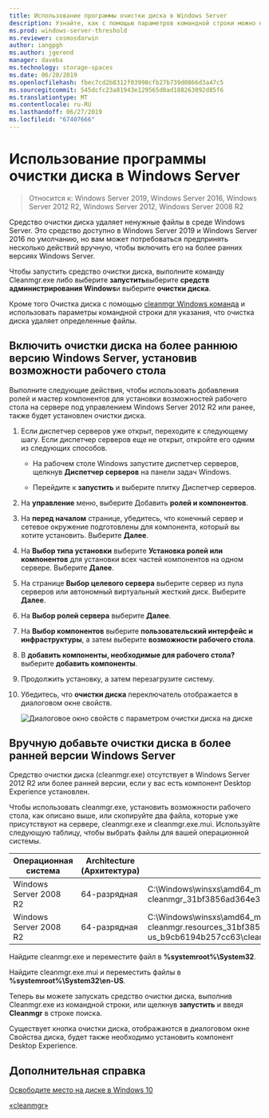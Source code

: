 ```yaml
---
title: Использование программы очистки диска в Windows Server
description: Узнайте, как с помощью параметров командной строки можно настроить средство очистки диска (Cleanmgr.exe) для автоматической очистки некоторых файлов.
ms.prod: windows-server-threshold
ms.reviewer: cosmosdarwin
author: iangpgh
ms.author: jgerend
manager: daveba
ms.technology: storage-spaces
ms.date: 06/20/2019
ms.openlocfilehash: fbec7cd2b8312f03998cfb27b739d0866d3a47c5
ms.sourcegitcommit: 545dcfc23a81943e129565d0ad188263092d85f6
ms.translationtype: MT
ms.contentlocale: ru-RU
ms.lasthandoff: 06/27/2019
ms.locfileid: "67407666"
---
```

# <a name="using-disk-cleanup-on-windows-server"></a>Использование программы очистки диска в Windows Server

> Относится к: Windows Server 2019, Windows Server 2016, Windows Server 2012 R2, Windows Server 2012, Windows Server 2008 R2

Средство очистки диска удаляет ненужные файлы в среде Windows Server. Это средство доступно в Windows Server 2019 и Windows Server 2016 по умолчанию, но вам может потребоваться предпринять несколько действий вручную, чтобы включить его на более ранних версиях Windows Server.

Чтобы запустить средство очистки диска, выполните команду Cleanmgr.exe либо выберите **запустить**выберите **средств администрирования Windows**и выберите **очистки диска**.

Кроме того Очистка диска с помощью [cleanmgr Windows команда](../../administration/windows-commands/cleanmgr.md) и использовать параметры командной строки для указания, что очистка диска удаляет определенные файлы.

## <a name="enable-disk-cleanup-on-an-earlier-version-of-windows-server-by-installing-the-desktop-experience"></a>Включить очистки диска на более раннюю версию Windows Server, установив возможности рабочего стола

Выполните следующие действия, чтобы использовать добавления ролей и мастер компонентов для установки возможностей рабочего стола на сервере под управлением Windows Server 2012 R2 или ранее, также будет установлен очистки диска.

1. Если диспетчер серверов уже открыт, переходите к следующему шагу. Если диспетчер серверов еще не открыт, откройте его одним из следующих способов.

   - На рабочем столе Windows запустите диспетчер серверов, щелкнув **Диспетчер серверов** на панели задач Windows.

   - Перейдите к **запустить** и выберите плитку Диспетчер серверов.

1. На **управление** меню, выберите Добавить **ролей и компонентов**.

1. На **перед началом** странице, убедитесь, что конечный сервер и сетевое окружение подготовлены для компонента, который вы хотите установить. Выберите **Далее**.

1. На **Выбор типа установки** выберите **Установка ролей или компонентов** для установки всех частей компонентов на одном сервере. Выберите **Далее**.

1. На странице **Выбор целевого сервера** выберите сервер из пула серверов или автономный виртуальный жесткий диск. Выберите **Далее**.

1. На **Выбор ролей сервера** выберите **Далее**.

1. На **Выбор компонентов** выберите **пользовательский интерфейс и инфраструктуры**, а затем выберите **возможности рабочего стола**.

1. В **добавить компоненты, необходимые для рабочего стола?** выберите **добавить компоненты**.

1. Продолжить установку, а затем перезагрузите систему.

1. Убедитесь, что **очистки диска** переключатель отображается в диалоговом окне свойств.

   ![Диалоговое окно свойств с параметром очистки диска на диске](media/diskpropswcleanup.png)

## <a name="manually-add-disk-cleanup-to-an-earlier-version-of-windows-server"></a>Вручную добавьте очистки диска в более ранней версии Windows Server

Средство очистки диска (cleanmgr.exe) отсутствует в Windows Server 2012 R2 или более ранней версии, если у вас есть компонент Desktop Experience установлен.

Чтобы использовать cleanmgr.exe, установить возможности рабочего стола, как описано выше, или скопируйте два файла, которые уже присутствуют на сервере, cleanmgr.exe и cleanmgr.exe.mui. Используйте следующую таблицу, чтобы выбрать файлы для вашей операционной системы.

| Операционная система  | Architecture (Архитектура)  | Расположение файла  |
| ----------------- | -------------- | --------------- |
| Windows Server 2008 R2 | 64-разрядная | C:\Windows\winsxs\amd64_microsoft-windows-cleanmgr_31bf3856ad364e35_6.1.7600.16385_none_c9392808773cd7da\cleanmgr.exe 
| Windows Server 2008 R2 | 64-разрядная | C:\Windows\winsxs\amd64_microsoft-windows-cleanmgr.resources_31bf3856ad364e35_6.1.7600.16385_en-us_b9cb6194b257cc63\cleanmgr.exe.mui |

Найдите cleanmgr.exe и переместите файл в **%systemroot%\System32**.

Найдите cleanmgr.exe.mui и переместить файлы в **%systemroot%\System32\en-US**.

Теперь вы можете запускать средство очистки диска, выполнив Cleanmgr.exe из командной строки, или щелкнув **запустить** и введя **Cleanmgr** в строке поиска.

Существует кнопка очистки диска, отображаются в диалоговом окне Свойства диска, будет также необходимо установить компонент Desktop Experience.

## <a name="additional-references"></a>Дополнительная справка

[Освободите место на диске в Windows 10](https://support.microsoft.com/en-us/help/12425/windows-10-free-up-drive-space)

[«cleanmgr»](../../administration/windows-commands/cleanmgr.md)
